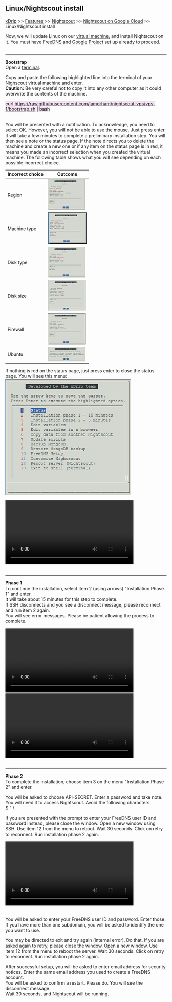 ## Linux/Nightscout install  
[xDrip](../../README.md) >> [Features](../Features_page) >> [Nightscout](../Nightscout_page) >> [Nightscout on Google Cloud](./GoogleCloud) >> Linux/Nightscout install  
  
Now, we will update Linux on our [virtual machine](./NS_FreeTier), and install Nightscout on it.  You must have [FreeDNS](./FreeDNS.md) and [Google Project](./NS_GCProject.md) set up already to proceed.  
<br/>  
  
---  
  
**Bootstrap**    
Open a [terminal](./Terminal.md).  

Copy and paste the following highlighted line into the terminal of your Nighscout virtual machine and enter.  
**Caution:** Be very careful not to copy it into any other computer as it could overwrite the contents of the machine.  
  
<mark style="background-color: #eFdFef">curl https://raw.githubusercontent.com/jamorham/nightscout-vps/vps-1/bootstrap.sh | bash</mark>  
<br/>  
  
You will be presented with a notification.  To acknowledge, you need to select OK.  However, you will not be able to use the mouse.  Just press enter.  
It will take a few minutes to complete a preliminary installation step.  You will then see a note or the status page.  If the note directs you to delete the machine and create a new one or if any item on the status page is in red, it means you made an incorrect selection when you created the virtual machine.  The following table shows what you will see depending on each possible incorrect choice.  
  
| Incorrect choice | Outcome |  
| ---------------- | ----------- |  
| Region | [<img src="./images/Region_Icon.png">](./images/Region.png) |  
| Machine type | [<img src="./images/NoMicro_icon.png">](./images/NoMicro.png) |  
| Disk type | [<img src="./images/NotStandard_Icon.png">](./images/NotStandard.png) |  
| Disk size | [<img src="./images/DiskSize_Icon.png">](./images/DiskSize.png) |  
| Firewall | [<img src="./images/Firewall_Icon.png">](./images/Firewall.png) |  
| Ubuntu | [<img src="./images/WrongUbuntu_Icon.png">](./images/WrongUbuntu.png) |  
  
If nothing is red on the status page, just press enter to close the status page.  You will see this menu:  
![](./images/Menu.png)  
  
<video width="400" controlsList="nodownload" src="./video/Install1.mp4" controls>  
</video>  
<br/>  
<br/>  
  
---  
  
**Phase 1**  
To continue the installation, select item 2 (using arrows) "Installation Phase 1" and enter.  
It will take about 15 minutes for this step to complete.  
If SSH disconnects and you see a disconnect message, please reconnect and run item 2 again.  
You will see error messages.  Please be patient allowing the process to complete.  
  
<video width="400" controlsList="nodownload" src="./video/Install2.mp4" controls>  
</video>  
<video width="400" controlsList="nodownload" src="./video/Install3.mp4" controls>  
</video>  
<br/>  
<br/>  
  
---
  
**Phase 2**  
To complete the installation, choose item 3 on the menu "Installation Phase 2" and enter.    
  
You will be asked to choose API-SECRET.  Enter a password and take note.  You will need it to access Nightscout.  Avoid the following characters.  
$ " \  
  
If you are presented with the prompt to enter your FreeDNS user ID and password instead, please close the window.  Open a new window using SSH.  Use item 12 from the menu to reboot.  Wait 30 seconds.  Click on retry to reconnect.  Run installation phase 2 again.  
  
<video width="400" controlsList="nodownload" src="./video/Install4.mp4" controls>  
</video>  
<br/>  
<br/>  
  
You will be asked to enter your FreeDNS user ID and password.  Enter those.  If you have more than one subdomain, you will be asked to identify the one you want to use.  
  
You may be directed to exit and try again (internal error).  Do that.  If you are asked again to retry, please close the window.  Open a new window.  Use item 12 from the menu to reboot the server.  Wait 30 seconds.  Click on retry to reconnect.  Run installation phase 2 again.  
  
After successful setup, you will be asked to enter email address for security notices.  Enter the same email address you used to create a FreeDNS account.  
You will be asked to confirm a restart.  Please do.  You will see the disconnect message.  
Wait 30 seconds, and Nightscout will be running.  
 
